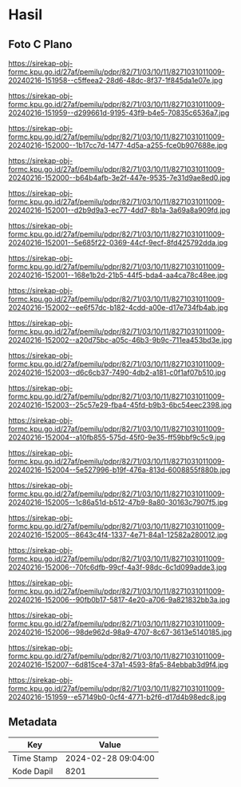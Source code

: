 # Hasil

## Foto C Plano

https://sirekap-obj-formc.kpu.go.id/27af/pemilu/pdpr/82/71/03/10/11/8271031011009-20240216-151958--c5ffeea2-28d6-48dc-8f37-1f845da1e07e.jpg

https://sirekap-obj-formc.kpu.go.id/27af/pemilu/pdpr/82/71/03/10/11/8271031011009-20240216-151959--d299661d-9195-43f9-b4e5-70835c6536a7.jpg

https://sirekap-obj-formc.kpu.go.id/27af/pemilu/pdpr/82/71/03/10/11/8271031011009-20240216-152000--1b17cc7d-1477-4d5a-a255-fce0b907688e.jpg

https://sirekap-obj-formc.kpu.go.id/27af/pemilu/pdpr/82/71/03/10/11/8271031011009-20240216-152000--b64b4afb-3e2f-447e-9535-7e31d9ae8ed0.jpg

https://sirekap-obj-formc.kpu.go.id/27af/pemilu/pdpr/82/71/03/10/11/8271031011009-20240216-152001--d2b9d9a3-ec77-4dd7-8b1a-3a69a8a909fd.jpg

https://sirekap-obj-formc.kpu.go.id/27af/pemilu/pdpr/82/71/03/10/11/8271031011009-20240216-152001--5e685f22-0369-44cf-9ecf-8fd425792dda.jpg

https://sirekap-obj-formc.kpu.go.id/27af/pemilu/pdpr/82/71/03/10/11/8271031011009-20240216-152001--168e1b2d-21b5-44f5-bda4-aa4ca78c48ee.jpg

https://sirekap-obj-formc.kpu.go.id/27af/pemilu/pdpr/82/71/03/10/11/8271031011009-20240216-152002--ee6f57dc-b182-4cdd-a00e-d17e734fb4ab.jpg

https://sirekap-obj-formc.kpu.go.id/27af/pemilu/pdpr/82/71/03/10/11/8271031011009-20240216-152002--a20d75bc-a05c-46b3-9b9c-711ea453bd3e.jpg

https://sirekap-obj-formc.kpu.go.id/27af/pemilu/pdpr/82/71/03/10/11/8271031011009-20240216-152003--d6c6cb37-7490-4db2-a181-c0f1af07b510.jpg

https://sirekap-obj-formc.kpu.go.id/27af/pemilu/pdpr/82/71/03/10/11/8271031011009-20240216-152003--25c57e29-fba4-45fd-b9b3-6bc54eec2398.jpg

https://sirekap-obj-formc.kpu.go.id/27af/pemilu/pdpr/82/71/03/10/11/8271031011009-20240216-152004--a10fb855-575d-45f0-9e35-ff59bbf9c5c9.jpg

https://sirekap-obj-formc.kpu.go.id/27af/pemilu/pdpr/82/71/03/10/11/8271031011009-20240216-152004--5e527996-b19f-476a-813d-6008855f880b.jpg

https://sirekap-obj-formc.kpu.go.id/27af/pemilu/pdpr/82/71/03/10/11/8271031011009-20240216-152005--1c86a51d-b512-47b9-8a80-30163c7907f5.jpg

https://sirekap-obj-formc.kpu.go.id/27af/pemilu/pdpr/82/71/03/10/11/8271031011009-20240216-152005--8643c4f4-1337-4e71-84a1-12582a280012.jpg

https://sirekap-obj-formc.kpu.go.id/27af/pemilu/pdpr/82/71/03/10/11/8271031011009-20240216-152006--70fc6dfb-99cf-4a3f-98dc-6c1d099adde3.jpg

https://sirekap-obj-formc.kpu.go.id/27af/pemilu/pdpr/82/71/03/10/11/8271031011009-20240216-152006--90fb0b17-5817-4e20-a706-9a821832bb3a.jpg

https://sirekap-obj-formc.kpu.go.id/27af/pemilu/pdpr/82/71/03/10/11/8271031011009-20240216-152006--98de962d-98a9-4707-8c67-3613e5140185.jpg

https://sirekap-obj-formc.kpu.go.id/27af/pemilu/pdpr/82/71/03/10/11/8271031011009-20240216-152007--6d815ce4-37a1-4593-8fa5-84ebbab3d9f4.jpg

https://sirekap-obj-formc.kpu.go.id/27af/pemilu/pdpr/82/71/03/10/11/8271031011009-20240216-151959--e57149b0-0cf4-4771-b2f6-d17d4b98edc8.jpg


## Metadata

| Key        | Value               |
| ---------- | ------------------- |
| Time Stamp | 2024-02-28 09:04:00 |
| Kode Dapil | 8201                |



